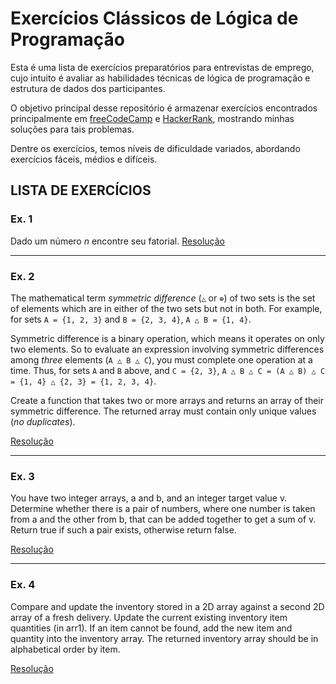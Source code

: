 # Exercícios Clássicos de Lógica de Programação

Esta é uma lista de exercícios preparatórios para entrevistas de emprego, cujo intuito é avaliar as habilidades técnicas de lógica de programação e estrutura de dados dos participantes. 

O objetivo principal desse repositório é armazenar exercícios encontrados principalmente em [freeCodeCamp](https://www.freecodecamp.org/learn/coding-interview-prep/) e [HackerRank](https://www.hackerrank.com/dashboard), mostrando minhas soluções para tais problemas.

Dentre os exercícios, temos níveis de dificuldade variados, abordando exercícios fáceis, médios e difíceis.

## LISTA DE EXERCÍCIOS

### Ex. 1

Dado um número *n* encontre seu fatorial. [Resolução](factorial.js)

---

### Ex. 2

The mathematical term *symmetric difference* (`△` or `⊕`) of two sets is the set of elements which are in either of the two sets but not in both. For example, for sets `A = {1, 2, 3}` and `B = {2, 3, 4}`, `A △ B = {1, 4}`.

Symmetric difference is a binary operation, which means it operates on only two elements. So to evaluate an expression involving symmetric differences among *three* elements (`A △ B △ C`), you must complete one operation at a time. Thus, for sets `A` and `B` above, and `C = {2, 3}`, `A △ B △ C = (A △ B) △ C = {1, 4} △ {2, 3} = {1, 2, 3, 4}`.

Create a function that takes two or more arrays and returns an array of their symmetric difference. The returned array must contain only unique values (*no duplicates*).

[Resolução](symmetricDifference.js)

---

### Ex. 3

You have two integer arrays, a and b, and an integer target value v. Determine whether there is a pair of numbers, where one number is taken from a and the other from b, that can be added together to get a sum of v. Return true if such a pair exists, otherwise return false.

[Resolução](sumOfTwo.js)

---

### Ex. 4

Compare and update the inventory stored in a 2D array against a second 2D array of a fresh delivery. Update the current existing inventory item quantities (in arr1). If an item cannot be found, add the new item and quantity into the inventory array. The returned inventory array should be in alphabetical order by item.

[Resolução](inventoryUpdate.js)